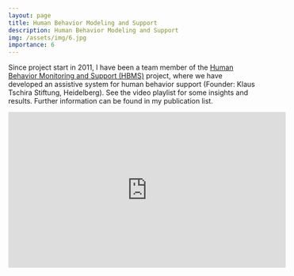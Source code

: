 ```yaml
---
layout: page
title: Human Behavior Modeling and Support 
description: Human Behavior Modeling and Support
img: /assets/img/6.jpg
importance: 6
---
```


Since project start in 2011, I have been a team member of the [Human Behavior Monitoring and Support (HBMS)](https://ae-ainf.aau.at/hbms/) project, where we have developed an assistive system for human behavior support (Founder: Klaus Tschira Stiftung, Heidelberg). See the video playlist for some insights and results. Further information can be found in my publication list.
<iframe width="560" height="315" src="https://www.youtube.com/embed/videoseries?list=PL0SyFKJu5CwtuEsVQrPLG6DmssYvlmoBu" title="YouTube video player" frameborder="0" allow="accelerometer; autoplay; clipboard-write; encrypted-media; gyroscope; picture-in-picture" allowfullscreen></iframe>
